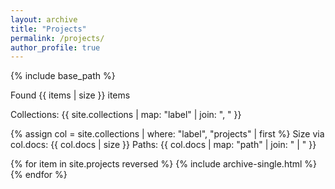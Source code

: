 ```yaml
---
layout: archive
title: "Projects"
permalink: /projects/
author_profile: true
---
```

{% include base_path %}

Found {{ items | size }} items

Collections: {{ site.collections | map: "label" | join: ", " }}

{% assign col = site.collections | where: "label", "projects" | first %}
Size via col.docs: {{ col.docs | size }}
Paths: {{ col.docs | map: "path" | join: " | " }}

{% for item in site.projects reversed %}
  {% include archive-single.html %}
{% endfor %}
